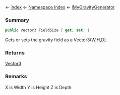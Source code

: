← [Index](Api-Index) ← [Namespace Index](Namespace-Index) ← [IMyGravityGenerator](SpaceEngineers.Game.ModAPI.Ingame.IMyGravityGenerator)

### Summary

```csharp
public Vector3 FieldSize { get; set; }
```

Gets or sets the gravity field as a Vector3(W,H,D).

### Returns

[Vector3](VRageMath.Vector3)

### Remarks

X is Width Y is Height Z is Depth

